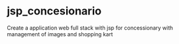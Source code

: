 # jsp_concesionario
Create a application web full stack with jsp for concessionary with management of images and shopping kart
